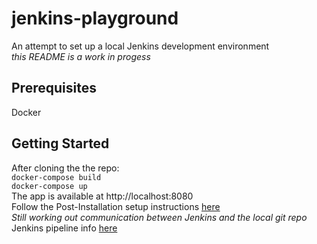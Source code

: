 # jenkins-playground
An attempt to set up a local Jenkins development environment  
*this README is a work in progess*

## Prerequisites
Docker

## Getting Started
After cloning the the repo:  
`docker-compose build`  
`docker-compose up`  
The app is available at http://localhost:8080  
Follow the Post-Installation setup instructions [here](https://www.jenkins.io/doc/book/installing/docker/#setup-wizard)  
*Still working out communication between Jenkins and the local git repo*  
Jenkins pipeline info [here](https://www.jenkins.io/doc/book/pipeline/)  




